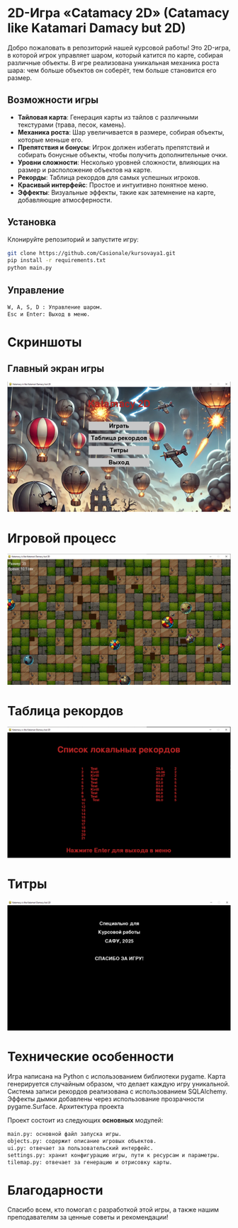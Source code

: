 # 2D-Игра «Catamacy 2D» (Catamacy like Katamari Damacy but 2D)

Добро пожаловать в репозиторий нашей курсовой работы! Это 2D-игра, в которой игрок управляет шаром, который катится по карте, собирая различные объекты. В игре реализована уникальная механика роста шара: чем больше объектов он соберёт, тем больше становится его размер.

## Возможности игры

- **Тайловая карта**: Генерация карты из тайлов с различными текстурами (трава, песок, камень).
- **Механика роста**: Шар увеличивается в размере, собирая объекты, которые меньше его.
- **Препятствия и бонусы**: Игрок должен избегать препятствий и собирать бонусные объекты, чтобы получить дополнительные очки.
- **Уровни сложности**: Несколько уровней сложности, влияющих на размер и расположение объектов на карте.
- **Рекорды**: Таблица рекордов для самых успешных игроков.
- **Красивый интерфейс**: Простое и интуитивно понятное меню.
- **Эффекты**: Визуальные эффекты, такие как затемнение на карте, добавляющие атмосферности.

## Установка

Клонируйте репозиторий и запустите игру:
   ```bash
   git clone https://github.com/Casionale/kursovaya1.git
   pip install -r requirements.txt
   python main.py
   ```
## Управление

    W, A, S, D : Управление шаром.
    Esc и Enter: Выход в меню.


# Скриншоты
## Главный экран игры

![Меню](images_documents/Меню.png)
# Игровой процесс

![Игровой процесс](images_documents/Игровой%20процесс.png)
# Таблица рекордов

![Рекорды](images_documents/Рекорды.png)

# Титры
![Титры](images_documents/Титры.png)
# Технические особенности

Игра написана на Python с использованием библиотеки pygame. Карта генерируется случайным образом, что делает каждую игру уникальной. Система записи рекордов реализована с использованием SQLAlchemy. Эффекты дымки добавлены через использование прозрачности pygame.Surface.
Архитектура проекта

Проект состоит из следующих **основных** модулей:

    main.py: основной файл запуска игры.
    objects.py: содержит описание игровых объектов.
    ui.py: отвечает за пользовательский интерфейс.
    settings.py: хранит конфигурацию игры, пути к ресурсам и параметры.
    tilemap.py: отвечает за генерацию и отрисовку карты.

# Благодарности

Спасибо всем, кто помогал с разработкой этой игры, а также нашим преподавателям за ценные советы и рекомендации!
